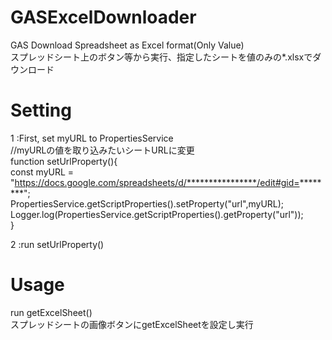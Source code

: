 # GASExcelDownloader
GAS Download Spreadsheet as Excel format(Only Value)  
スプレッドシート上のボタン等から実行、指定したシートを値のみの*.xlsxでダウンロード  

# Setting

1 :First, set myURL to PropertiesService  
//myURLの値を取り込みたいシートURLに変更  
    function setUrlProperty(){  
      const myURL = "https://docs.google.com/spreadsheets/d/****************/edit#gid=********";  
      PropertiesService.getScriptProperties().setProperty("url",myURL);  
      Logger.log(PropertiesService.getScriptProperties().getProperty("url"));  
    }

2 :run setUrlProperty()


# Usage
  run getExcelSheet()  
  スプレッドシートの画像ボタンにgetExcelSheetを設定し実行  
